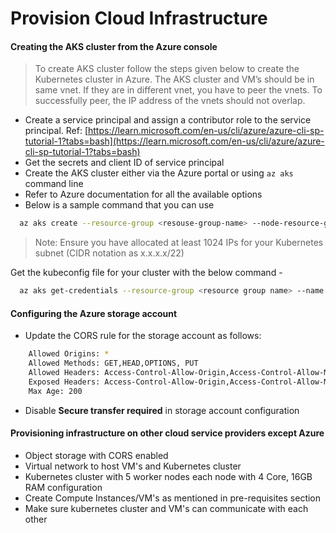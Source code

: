 # Provision Cloud Infrastructure

#### **Creating the AKS cluster from the Azure console**

> To create AKS cluster follow the steps given below to create the Kubernetes cluster in Azure. The AKS cluster and VM’s should be in same vnet. If they are in different vnet, you have to peer the vnets. To successfully peer, the IP address of the vnets should not overlap.

* Create a service principal and assign a contributor role to the service principal. Ref: [https://learn.microsoft.com/en-us/cli/azure/azure-cli-sp-tutorial-1?tabs=bash](https://learn.microsoft.com/en-us/cli/azure/azure-cli-sp-tutorial-1?tabs=bash)
* Get the secrets and client ID of service principal
* Create the AKS cluster either via the Azure portal or using `az aks` command line
* Refer to Azure documentation for all the available options
* Below is a sample command that you can use&#x20;

```bash
  az aks create --resource-group <resouse-group-name> --node-resource-group <k8s-resource-group-name> --name <cluster name>  --node-count 5 --admin-username deployer --kubernetes-version 1.24 --service-principal "<service principal id>" --node-vm-size Standard_D4s_v3 --client-secret "<client id>" --network-plugin azure --ssh-key-value @deployer.pub -l <region> --vm-set-type VirtualMachineScaleSets --vnet-subnet-id /subscriptions/<subscription id>/resourceGroups/<resouse-group-name>/providers/Microsoft.Network/virtualNetworks/<vnet-name>/subnets/<subnet name>
```

> Note: Ensure you have allocated at least 1024 IPs for your Kubernetes subnet (CIDR notation as x.x.x.x/22)

Get the kubeconfig file for your cluster with the below command -

```bash
  az aks get-credentials --resource-group <resource group name> --name <cluster name> --file  k8s.yaml
```

#### Configuring the Azure storage account <a href="#configuring-the-azure-storage-account" id="configuring-the-azure-storage-account"></a>

* Update the CORS rule for the storage account as follows:

```bash
    Allowed Origins: *
    Allowed Methods: GET,HEAD,OPTIONS, PUT
    Allowed Headers: Access-Control-Allow-Origin,Access-Control-Allow-Method,Origin,x-ms-meta-qq,x-ms-blob-type,x-ms-blob-content-type,Content-Type
    Exposed Headers: Access-Control-Allow-Origin,Access-Control-Allow-Methods
    Max Age: 200

```

* Disable **Secure transfer required** in storage account configuration

#### **Provisioning infrastructure on other cloud service providers except Azure**

* Object storage with CORS enabled
* Virtual network to host VM's and Kubernetes cluster
* Kubernetes cluster with 5 worker nodes each node with 4 Core, 16GB RAM configuration
* Create Compute Instances/VM's as mentioned in pre-requisites section
* Make sure kubernetes cluster and VM's can communicate with each other
